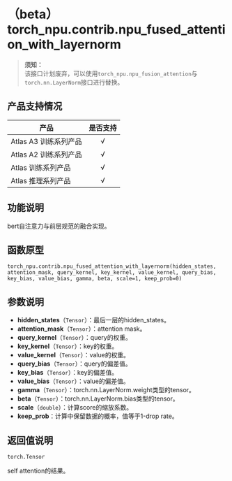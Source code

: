 # （beta）torch_npu.contrib.npu_fused_attention_with_layernorm

>**须知：**<br>
>该接口计划废弃，可以使用`torch_npu.npu_fusion_attention`与`torch.nn.LayerNorm`接口进行替换。

## 产品支持情况

| 产品                                                         | 是否支持 |
| ------------------------------------------------------------ | :------: |
|<term>Atlas A3 训练系列产品</term>           |    √     |
|<term>Atlas A2 训练系列产品</term> | √   |
|<term>Atlas 训练系列产品</term> | √   |
|<term>Atlas 推理系列产品</term>| √   |

## 功能说明

bert自注意力与前层规范的融合实现。

## 函数原型

```
torch_npu.contrib.npu_fused_attention_with_layernorm(hidden_states, attention_mask, query_kernel, key_kernel, value_kernel, query_bias, key_bias, value_bias, gamma, beta, scale=1, keep_prob=0)
```

## 参数说明

- **hidden_states**（`Tensor`）：最后一层的hidden_states。
- **attention_mask**（`Tensor`）：attention mask。
- **query_kernel**（`Tensor`）：query的权重。
- **key_kernel**（`Tensor`）：key的权重。
- **value_kernel**（`Tensor`）：value的权重。
- **query_bias**（`Tensor`）：query的偏差值。
- **key_bias**（`Tensor`）：key的偏差值。
- **value_bias**（`Tensor`）：value的偏差值。
- **gamma**（`Tensor`）：torch.nn.LayerNorm.weight类型的tensor。
- **beta**（`Tensor`）：torch.nn.LayerNorm.bias类型的tensor。
- **scale**（`double`）：计算score的缩放系数。
- **keep_prob**：计算中保留数据的概率，值等于1-drop rate。

## 返回值说明

`torch.Tensor`

self attention的结果。

